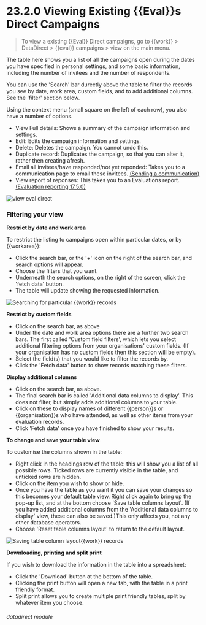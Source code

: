 # 23.2.0    Viewing Existing {{Eval}}s Direct Campaigns

> To view a existing {{Eval}} Direct campaigns, go to {{work}} > DataDirect > {{eval}} campaigns > view on the main menu. 

The table here shows you a list of all the campaigns open during the dates you have specified in personal settings, and some basic information, including the number of invitees and the number of respondents.  

You can use the 'Search' bar durectly above the table to filter the records you see by date, work area, custom fields, and to add additional columns.  See the 'filter' section below.

Using the context menu (small square on the left of each row), you also have a number of options.

- View Full details: Shows a summary of the campaign information and settings.
- Edit: Edits the campaign information and settings.
- Delete: Deletes the campaign.  You cannot undo this.
- Duplicate record: Duplicates the campaign, so that you can alter it, rather then creating afresh.
- Email all invitees/have responded/not yet reponded: Takes you to a communication page to email these invitees. [(Sending a communication)](/help/index/v/{{version}}/p/17.51.0)
- View report of reponses:  This takes you to an Evaluations report. [(Evaluation reporting 17.5.0)](/help/index/p/17.51.0)

![view eval direct](208a.png) 

### Filtering your view

   **Restrict by date and work area**

   To restrict the listing to campaigns open within particular dates, or by {{workarea}}:
   - Click the search bar, or the '+' icon on the right of the search bar, and search options will appear.
   - Choose the filters that you want.
   - Underneath the search options, on the right of the screen, click the 'fetch data' button.
   - The table will update showing the requested information.

![Searching for particular {{work}} records](59b.png)

   **Restrict by custom fields**

  - Click on the search bar, as above
  - Under the date and work area options there are a further two search bars.  The first called 'Custom field filters', which lets you select additional filtering options from your organisations' custom fields. (If your organisation has no custom fields then this section will be empty).  
  - Select the field(s) that you would like to filter the records by. 
  - Click the 'Fetch data' button to show records matching these filters.

   **Display additional columns**

   - Click on the search bar, as above. 
   - The final search bar is called 'Additional data columns to display'.  This does not filter, but simply adds additional columns to your table.  
   - Click on these to display names of different {{person}}s or {{organisation}}s who have attended, as well as other items from your evaluation records.
   - Click 'Fetch data' once you have finished to show your results.

   **To change and save your table view**

   To customise the columns shown in the table:
   - Right click in the headings row of the table: this will show you a list of all possible rows. Ticked rows are currently visible in the table, and unticked rows are hidden.  
   - Click on the item you wish to show or hide. 
   - Once you have the table as you want it you can save your changes so this becomes your default table view. Right click again to bring up the pop-up list, and at the bottom choose 'Save table columns layout'. (If you have added additional columns from the 'Additional data columns to display' view, these can also be saved.)This only affects you, not any other database operators.
   - Choose 'Reset table columns layout' to return to the default layout.  

![Saving table column layout{{work}} records]({{imgpath}}1205a.png)

   **Downloading, printing and split print**

   If you wish to download the information in the table into a spreadsheet:
   - Click the 'Download' button at the bottom of the table.  
   - Clicking the print button will open a new tab, with the table in a print friendly format.  
   - Split print allows you to create multiple print friendly tables, split by whatever item you choose.


###### datadirect module

